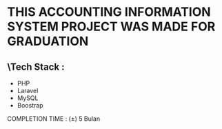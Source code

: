 # THIS ACCOUNTING INFORMATION SYSTEM PROJECT WAS MADE FOR GRADUATION
## \Tech Stack : 
- PHP
- Laravel
- MySQL
- Boostrap

COMPLETION TIME : (±) 5 Bulan
